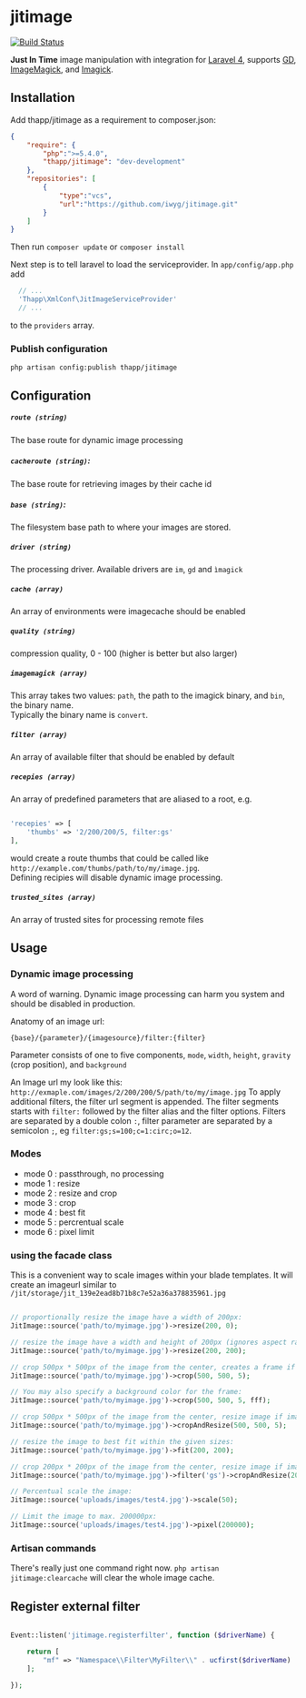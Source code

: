 jitimage
========   

[![Build Status](https://travis-ci.org/iwyg/jitimage.png?branch=development)](https://travis-ci.org/iwyg/jitimage)

**Just In Time** image manipulation with integration for [Laravel 4](http://laravel.com/), supports [GD](http://www.php.net/manual/en/book.image.php), [ImageMagick](http://imagemagick.org/), and [Imagick](http://www.php.net/manual/en/book.imagick.php).


## Installation

Add thapp/jitimage as a requirement to composer.json:

```json
{
    "require": {
        "php":">=5.4.0",
        "thapp/jitimage": "dev-development"
    },
    "repositories": [
    	{
    		"type":"vcs",
    		"url":"https://github.com/iwyg/jitimage.git"
    	}
    ]
}
```

Then run `composer update` or `composer install`

Next step is to tell laravel to load the serviceprovider. In `app/config/app.php` add

```php
  // ...
  'Thapp\XmlConf\JitImageServiceProvider' 
  // ...
```
to the `providers` array.

### Publish configuration

```
php artisan config:publish thapp/jitimage
```

## Configuration

##### `route (string)`  

The base route for dynamic image processing   
##### `cacheroute (string)`:    

The base route for retrieving images by their cache id
##### `base (string)`:    

The filesystem base path to where your images are stored.

##### `driver (string)`   

The processing driver. Available drivers are `im`, `gd` and `ìmagick`
##### `cache (array)`  

An array of environments were imagecache should be enabled
##### `quality (string)`

compression quality, 0 - 100 (higher is better but also larger)
##### `imagemagick (array)`  

This array takes two values: `path`, the path to the imagick binary, and `bin`, the binary name.  
Typically the binary name is `convert`.  

##### `filter (array)`  

An array of available filter that should be enabled by default

##### `recepies (array)`  

An array of predefined parameters that are aliased to a root, e.g.

```php

'recepies' => [
	'thumbs' => '2/200/200/5, filter:gs'
],

```

would create a route thumbs that could be called like `http://example.com/thumbs/path/to/my/image.jpg`.    
Defining recipies will disable dynamic image processing. 

##### `trusted_sites (array)`  

An array of trusted sites for processing remote files  






## Usage

### Dynamic image processing

A word of warning. Dynamic image processing can harm you system and should be disabled in production. 

Anatomy of an image url:

`{base}/{parameter}/{imagesource}/filter:{filter}`

Parameter consists of one to five components, `mode`, `width`, `height`, `gravity` (crop position), and `background`

An Image url my look like this: `http://exmaple.com/images/2/200/200/5/path/to/my/image.jpg` 
To apply additional filters, the filter url segment is appended. The filter segments starts with `filter:` followed by the filter alias and the filter options. Filters are separated by a double colon `:`, filter parameter are separated by a semicolon `;`, eg `filter:gs;s=100;c=1:circ;o=12`. 


### Modes

- mode 0 : passthrough, no processing
- mode 1 : resize 
- mode 2 : resize and crop  
- mode 3 : crop 
- mode 4 : best fit
- mode 5 : percrentual scale
- mode 6 : pixel limit


### using the facade class

This is a convenient way to scale images within your blade templates. It will create an imageurl similar to `/jit/storage/jit_139e2ead8b71b8c7e52a36a378835961.jpg`

```php

// proportionally resize the image have a width of 200px:
JitImage::source('path/to/myimage.jpg')->resize(200, 0);

// resize the image have a width and height of 200px (ignores aspect ratio):
JitImage::source('path/to/myimage.jpg')->resize(200, 200);

// crop 500px * 500px of the image from the center, creates a frame if image is smaller.
JitImage::source('path/to/myimage.jpg')->crop(500, 500, 5);

// You may also specify a background color for the frame:
JitImage::source('path/to/myimage.jpg')->crop(500, 500, 5, fff);

// crop 500px * 500px of the image from the center, resize image if image is smaller:
JitImage::source('path/to/myimage.jpg')->cropAndResize(500, 500, 5);

// resize the image to best fit within the given sizes:
JitImage::source('path/to/myimage.jpg')->fit(200, 200);

// crop 200px * 200px of the image from the center, resize image if image is smaller and apply a greyscale filter:
JitImage::source('path/to/myimage.jpg')->filter('gs')->cropAndResize(200, 200, 5);

// Percentual scale the image:
JitImage::source('uploads/images/test4.jpg')->scale(50);

// Limit the image to max. 200000px:
JitImage::source('uploads/images/test4.jpg')->pixel(200000);


```

### Artisan commands

There's really just one command right now. `php artisan jitimage:clearcache` will clear the whole image cache. 

## Register external filter

```php

Event::listen('jitimage.registerfilter', function ($driverName) {

    return [
        "mf" => "Namespace\\Filter\MyFilter\\" . ucfirst($driverName) . 'MfFilter'
    ];

});



